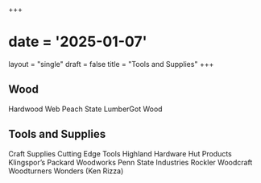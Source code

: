 +++
# date = '2025-01-07'
layout = "single"
draft = false
title = "Tools and Supplies"
+++

## Wood

Hardwood Web
Peach State LumberGot Wood

## Tools and Supplies

Craft Supplies
Cutting Edge Tools
Highland Hardware
Hut Products
Klingspor’s
Packard Woodworks
Penn State Industries
Rockler
Woodcraft
Woodturners Wonders (Ken Rizza)
